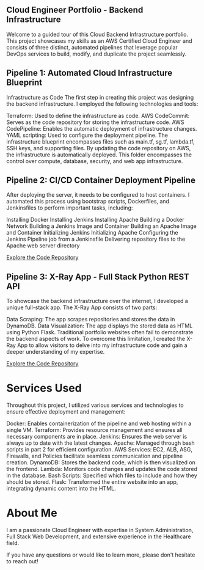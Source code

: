 ## Cloud Engineer Portfolio - Backend Infrastructure
Welcome to a guided tour of this Cloud Backend Infrastructure portfolio. This project showcases my skills as an AWS Certified Cloud Engineer and consists of three distinct, automated pipelines that leverage popular DevOps services to build, modify, and duplicate the project seamlessly.

## Pipeline 1: Automated Cloud Infrastructure Blueprint
Infrastructure as Code
The first step in creating this project was designing the backend infrastructure. I employed the following technologies and tools:

Terraform: Used to define the infrastructure as code.
AWS CodeCommit: Serves as the code repository for storing the infrastructure code.
AWS CodePipeline: Enables the automatic deployment of infrastructure changes.
YAML scripting: Used to configure the deployment pipeline.
The infrastructure blueprint encompasses files such as main.tf, sg.tf, lambda.tf, SSH keys, and supporting files. By updating the code repository on AWS, the infrastructure is automatically deployed. This folder encompasses the control over compute, database, security, and web app infrastructure.


## Pipeline 2: CI/CD Container Deployment Pipeline
After deploying the server, it needs to be configured to host containers. I automated this process using bootstrap scripts, Dockerfiles, and Jenkinsfiles to perform important tasks, including:

Installing Docker
Installing Jenkins
Installing Apache
Building a Docker Network
Building a Jenkins Image and Container
Building an Apache Image and Container
Initializing Jenkins
Initializing Apache
Configuring the Jenkins Pipeline job from a Jenkinsfile
Delivering repository files to the Apache web server directory

[Explore the Code Repository](https://github.com/benjamindavisdc/may23pipeline01)

## Pipeline 3: X-Ray App - Full Stack Python REST API
To showcase the backend infrastructure over the internet, I developed a unique full-stack app. The X-Ray App consists of two parts:

Data Scraping: The app scrapes repositories and stores the data in DynamoDB.
Data Visualization: The app displays the stored data as HTML using Python Flask.
Traditional portfolio websites often fail to demonstrate the backend aspects of work. To overcome this limitation, I created the X-Ray App to allow visitors to delve into my infrastructure code and gain a deeper understanding of my expertise.

[Explore the Code Repository](https://github.com/benjamindavisdc/lambdaRepoScrapers/blob/main/jenkinsf_scraper.py)

# Services Used
Throughout this project, I utilized various services and technologies to ensure effective deployment and management:

Docker: Enables containerization of the pipeline and web hosting within a single VM.
Terraform: Provides resource management and ensures all necessary components are in place.
Jenkins: Ensures the web server is always up to date with the latest changes.
Apache: Managed through bash scripts in part 2 for efficient configuration.
AWS Services: EC2, ALB, ASG, Firewalls, and Policies facilitate seamless communication and pipeline creation.
DynamoDB: Stores the backend code, which is then visualized on the frontend.
Lambda: Monitors code changes and updates the code stored in the database.
Bash Scripts: Specified which files to include and how they should be stored.
Flask: Transformed the entire website into an app, integrating dynamic content into the HTML.

# About Me
I am a passionate Cloud Engineer with expertise in System Administration, Full Stack Web Development, and extensive experience in the Healthcare field.

If you have any questions or would like to learn more, please don't hesitate to reach out!
